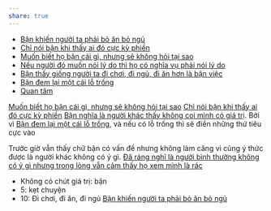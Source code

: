 ```yaml
---
share: true
---
```

- [Bận khiến người ta phải bỏ ăn bỏ ngủ](../../Quan%20%C4%91i%E1%BB%83m,%20th%C3%A1i%20%C4%91%E1%BB%99,%20nguy%C3%AAn%20t%E1%BA%AFc%20s%E1%BB%91ng,%20%C4%91i%E1%BB%81u%20m%C3%ACnh%20th%E1%BA%A5y%20ho%E1%BA%B7c%20c%E1%BA%A3m%20nh%E1%BA%ADn/B%E1%BA%ADn%20khi%E1%BA%BFn%20ng%C6%B0%E1%BB%9Di%20ta%20ph%E1%BA%A3i%20b%E1%BB%8F%20%C4%83n%20b%E1%BB%8F%20ng%E1%BB%A7.md)
- [Chỉ nói bận khi thấy ai đó cực kỳ phiền](../../Quan%20%C4%91i%E1%BB%83m,%20th%C3%A1i%20%C4%91%E1%BB%99,%20nguy%C3%AAn%20t%E1%BA%AFc%20s%E1%BB%91ng,%20%C4%91i%E1%BB%81u%20m%C3%ACnh%20th%E1%BA%A5y%20ho%E1%BA%B7c%20c%E1%BA%A3m%20nh%E1%BA%ADn/Ch%E1%BB%89%20n%C3%B3i%20b%E1%BA%ADn%20khi%20th%E1%BA%A5y%20ai%20%C4%91%C3%B3%20c%E1%BB%B1c%20k%E1%BB%B3%20phi%E1%BB%81n.md)
- [Muốn biết họ bận cái gì, nhưng sẽ không hỏi tại sao](../../Quan%20%C4%91i%E1%BB%83m,%20th%C3%A1i%20%C4%91%E1%BB%99,%20nguy%C3%AAn%20t%E1%BA%AFc%20s%E1%BB%91ng,%20%C4%91i%E1%BB%81u%20m%C3%ACnh%20th%E1%BA%A5y%20ho%E1%BA%B7c%20c%E1%BA%A3m%20nh%E1%BA%ADn/Mu%E1%BB%91n%20bi%E1%BA%BFt%20h%E1%BB%8D%20b%E1%BA%ADn%20c%C3%A1i%20g%C3%AC,%20nh%C6%B0ng%20s%E1%BA%BD%20kh%C3%B4ng%20h%E1%BB%8Fi%20t%E1%BA%A1i%20sao.md)
- [Nếu người đó muốn nói lý do thì họ có nghĩa vụ phải nói lý do](../../Quan%20%C4%91i%E1%BB%83m,%20th%C3%A1i%20%C4%91%E1%BB%99,%20nguy%C3%AAn%20t%E1%BA%AFc%20s%E1%BB%91ng,%20%C4%91i%E1%BB%81u%20m%C3%ACnh%20th%E1%BA%A5y%20ho%E1%BA%B7c%20c%E1%BA%A3m%20nh%E1%BA%ADn/N%E1%BA%BFu%20ng%C6%B0%E1%BB%9Di%20%C4%91%C3%B3%20mu%E1%BB%91n%20n%C3%B3i%20l%C3%BD%20do%20th%C3%AC%20h%E1%BB%8D%20c%C3%B3%20ngh%C4%A9a%20v%E1%BB%A5%20ph%E1%BA%A3i%20n%C3%B3i%20l%C3%BD%20do.md)
- [Bận thấy giống người ta đi chơi, đi ngủ, đi ăn hơn là bận việc](../../Quan%20%C4%91i%E1%BB%83m,%20th%C3%A1i%20%C4%91%E1%BB%99,%20nguy%C3%AAn%20t%E1%BA%AFc%20s%E1%BB%91ng,%20%C4%91i%E1%BB%81u%20m%C3%ACnh%20th%E1%BA%A5y%20ho%E1%BA%B7c%20c%E1%BA%A3m%20nh%E1%BA%ADn/R%C3%A1c/B%E1%BA%ADn%20th%E1%BA%A5y%20gi%E1%BB%91ng%20ng%C6%B0%E1%BB%9Di%20ta%20%C4%91i%20ch%C6%A1i,%20%C4%91i%20ng%E1%BB%A7,%20%C4%91i%20%C4%83n%20h%C6%A1n%20l%C3%A0%20b%E1%BA%ADn%20vi%E1%BB%87c.md)
- [Bận đem lại một cái lỗ trống](../../Quan%20%C4%91i%E1%BB%83m,%20th%C3%A1i%20%C4%91%E1%BB%99,%20nguy%C3%AAn%20t%E1%BA%AFc%20s%E1%BB%91ng,%20%C4%91i%E1%BB%81u%20m%C3%ACnh%20th%E1%BA%A5y%20ho%E1%BA%B7c%20c%E1%BA%A3m%20nh%E1%BA%ADn/R%C3%A1c/B%E1%BA%ADn%20%C4%91em%20l%E1%BA%A1i%20m%E1%BB%99t%20c%C3%A1i%20l%E1%BB%97%20tr%E1%BB%91ng.md)
- [Quan tâm](../T%C3%ADch%20c%E1%BB%B1c/Quan%20t%C3%A2m.md)

[Muốn biết họ bận cái gì, nhưng sẽ không hỏi tại sao](../../Quan%20%C4%91i%E1%BB%83m,%20th%C3%A1i%20%C4%91%E1%BB%99,%20nguy%C3%AAn%20t%E1%BA%AFc%20s%E1%BB%91ng,%20%C4%91i%E1%BB%81u%20m%C3%ACnh%20th%E1%BA%A5y%20ho%E1%BA%B7c%20c%E1%BA%A3m%20nh%E1%BA%ADn/Mu%E1%BB%91n%20bi%E1%BA%BFt%20h%E1%BB%8D%20b%E1%BA%ADn%20c%C3%A1i%20g%C3%AC,%20nh%C6%B0ng%20s%E1%BA%BD%20kh%C3%B4ng%20h%E1%BB%8Fi%20t%E1%BA%A1i%20sao.md) 
[Chỉ nói bận khi thấy ai đó cực kỳ phiền](../../Quan%20%C4%91i%E1%BB%83m,%20th%C3%A1i%20%C4%91%E1%BB%99,%20nguy%C3%AAn%20t%E1%BA%AFc%20s%E1%BB%91ng,%20%C4%91i%E1%BB%81u%20m%C3%ACnh%20th%E1%BA%A5y%20ho%E1%BA%B7c%20c%E1%BA%A3m%20nh%E1%BA%ADn/Ch%E1%BB%89%20n%C3%B3i%20b%E1%BA%ADn%20khi%20th%E1%BA%A5y%20ai%20%C4%91%C3%B3%20c%E1%BB%B1c%20k%E1%BB%B3%20phi%E1%BB%81n.md) 
[Bận nghĩa là người khác thấy không coi mình có giá trị](../../Sync%20v%E1%BB%9Bi%20vault%20ch%C3%ADnh/B%E1%BA%ADn%20ngh%C4%A9a%20l%C3%A0%20ng%C6%B0%E1%BB%9Di%20kh%C3%A1c%20th%E1%BA%A5y%20kh%C3%B4ng%20coi%20m%C3%ACnh%20c%C3%B3%20gi%C3%A1%20tr%E1%BB%8B.md). Bởi vì [Bận đem lại một cái lỗ trống](../../Quan%20%C4%91i%E1%BB%83m,%20th%C3%A1i%20%C4%91%E1%BB%99,%20nguy%C3%AAn%20t%E1%BA%AFc%20s%E1%BB%91ng,%20%C4%91i%E1%BB%81u%20m%C3%ACnh%20th%E1%BA%A5y%20ho%E1%BA%B7c%20c%E1%BA%A3m%20nh%E1%BA%ADn/R%C3%A1c/B%E1%BA%ADn%20%C4%91em%20l%E1%BA%A1i%20m%E1%BB%99t%20c%C3%A1i%20l%E1%BB%97%20tr%E1%BB%91ng.md), và nếu có lỗ trống thì sẽ điền những thứ tiêu cực vào

Trước giờ vẫn thấy chữ bận có vấn đề nhưng không làm căng vì cũng ý thức được là người khác không có ý gì. [Đã ráng nghĩ là người bình thường không có ý gì nhưng trong lòng vẫn cảm thấy họ xem mình là rác](../../Sync%20v%E1%BB%9Bi%20vault%20ch%C3%ADnh/%C4%90%C3%A3%20r%C3%A1ng%20ngh%C4%A9%20l%C3%A0%20ng%C6%B0%E1%BB%9Di%20b%C3%ACnh%20th%C6%B0%E1%BB%9Dng%20kh%C3%B4ng%20c%C3%B3%20%C3%BD%20g%C3%AC%20nh%C6%B0ng%20trong%20l%C3%B2ng%20v%E1%BA%ABn%20c%E1%BA%A3m%20th%E1%BA%A5y%20h%E1%BB%8D%20xem%20m%C3%ACnh%20l%C3%A0%20r%C3%A1c.md)

- Không có chút giá trị: bận
- 5: kẹt chuyện
- 10: Đi chơi, đi ăn, đi ngủ
[Bận khiến người ta phải bỏ ăn bỏ ngủ](../../Quan%20%C4%91i%E1%BB%83m,%20th%C3%A1i%20%C4%91%E1%BB%99,%20nguy%C3%AAn%20t%E1%BA%AFc%20s%E1%BB%91ng,%20%C4%91i%E1%BB%81u%20m%C3%ACnh%20th%E1%BA%A5y%20ho%E1%BA%B7c%20c%E1%BA%A3m%20nh%E1%BA%ADn/B%E1%BA%ADn%20khi%E1%BA%BFn%20ng%C6%B0%E1%BB%9Di%20ta%20ph%E1%BA%A3i%20b%E1%BB%8F%20%C4%83n%20b%E1%BB%8F%20ng%E1%BB%A7.md)
